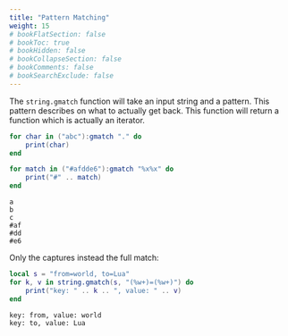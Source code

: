 ```yaml
---
title: "Pattern Matching"
weight: 15
# bookFlatSection: false
# bookToc: true
# bookHidden: false
# bookCollapseSection: false
# bookComments: false
# bookSearchExclude: false
---
```


The `string.gmatch` function will take an input string and a pattern. This pattern describes on what to actually get back. This function will return a function which is actually an iterator.

```lua
for char in ("abc"):gmatch "." do
    print(char)
end

for match in ("#afdde6"):gmatch "%x%x" do
    print("#" .. match)
end
```
```
a
b
c
#af
#dd
#e6
```

Only the captures instead the full match:

```lua
local s = "from=world, to=Lua"
for k, v in string.gmatch(s, "(%w+)=(%w+)") do
    print("key: " .. k .. ", value: " .. v)
end
```
```
key: from, value: world
key: to, value: Lua
```
